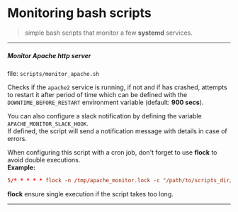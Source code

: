 Monitoring bash scripts
=======================

> simple bash scripts that monitor a few **systemd** services. 


----------------------------------------------------------------------

##### Monitor Apache http server
file: `scripts/monitor_apache.sh`  

Checks if the `apache2` service is running, if not and if has crashed, attempts to restart it after period of time which can be defined with the `DOWNTIME_BEFORE_RESTART` environment variable (default: **900 secs**).

You can also configure a slack notification by defining the variable `APACHE_MONITOR_SLACK_HOOK`.  
If defined, the script will send a notification message with details in case of errors.


When configuring this script with a cron job, don't forget to use **flock** to avoid double executions.  
**Example:**
```conf
5/* * * * * flock -n /tmp/apache_monitor.lock -c "/path/to/scripts_dir/apache_monitor.sh"
```

**flock** ensure single execution if the script takes too long.

----------------------------------------------------------------------
